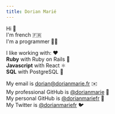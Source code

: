 ```yaml
---
title: Dorian Marié
---
```


Hi 👋<br>
I'm french 🇫🇷<br>
I'm a programmer 🧑‍💻<br>

I like working with: ❤️<br>
<b>Ruby</b> with Ruby on Rails 💎<br>
<b>Javascript</b> with React ⚛️<br>
<b>SQL</b> with PostgreSQL 🐘<br>

My email is <a href="mailto:dorian@dorianmarie.fr">dorian@dorianmarie.fr</a> ✉️<br>
My professional GitHub is <a href="https://github.com/dorianmarie">@dorianmarie</a> 🌲<br>
My personal GitHub is <a href="https://github.com/dorianmariefr">@dorianmariefr</a> 🌴<br>
My Twitter is <a href="https://twitter.com/dorianmariefr">@dorianmariefr</a> 🐦<br>

<a rel="me" href="https://ruby.social/@dorianmariefr"></a>
